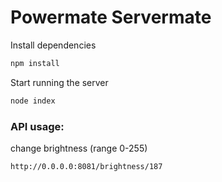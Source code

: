 # Powermate Servermate


Install dependencies
```bash
npm install
```

Start running the server
```bash
node index
```


### API usage:

change brightness (range 0-255)
```
http://0.0.0.0:8081/brightness/187
```
